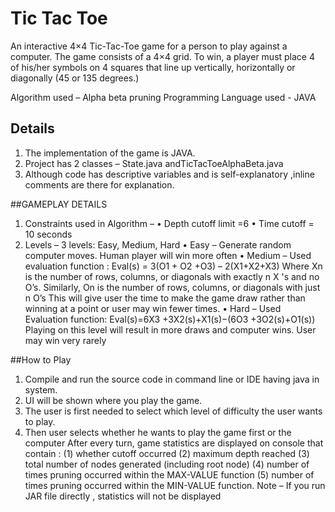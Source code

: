 # Tic Tac Toe 
An interactive 4×4 Tic-Tac-Toe game for a person to play against a computer. The game consists of a 4×4 grid. To win, a player must place 4 of his/her symbols on 4 squares that line up vertically, horizontally or diagonally (45 or 135 degrees.)

Algorithm used – Alpha beta pruning
Programming Language used - JAVA

## Details

1. The implementation of the game is JAVA.
2. Project has 2 classes – State.java andTicTacToeAlphaBeta.java
3. Although code has descriptive variables and is self-explanatory ,inline comments are there for explanation.

##GAMEPLAY DETAILS

1. Constraints used in Algorithm –
	• Depth cutoff limit =6
	• Time cutoff = 10 seconds
2. Levels – 3 levels: Easy, Medium, Hard
	• Easy – Generate random computer moves. Human player will win more often
	• Medium – Used evaluation function :
		Eval(s) = 3(O1 + O2 +O3) – 2(X1+X2+X3)
	Where Xn is the number of rows, columns, or diagonals with exactly n X 's and no O’s. Similarly, On is the number of rows, columns, or diagonals with just n O’s
	This will give user the time to make the game draw rather than winning at a point or user may win fewer times.
	• Hard – Used Evaluation function:
		Eval(s)=6X3 +3X2(s)+X1(s)−(6O3 +3O2(s)+O1(s))
	Playing on this level will result in more draws and computer wins. User may win very rarely

##How to Play

1. Compile and run the source code in command line or IDE having java in system.
2. UI will be shown where you play the game.
3. The user is first needed to select which level of difficulty the user wants to play.
4. Then user selects whether he wants to play the game first or the computer
After every turn, game statistics are displayed on console that contain :
(1) whether cutoff occurred
(2) maximum depth reached
(3) total number of nodes generated (including root node)
(4) number of times pruning occurred within the MAX-VALUE function
(5) number of times pruning occurred within the MIN-VALUE function.
Note – If you run JAR file directly , statistics will not be displayed

